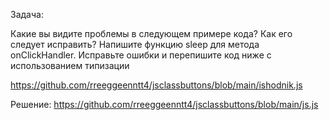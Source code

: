 Задача:

Какие вы видите проблемы в следующем примере кода? Как его следует исправить? Напишите функцию sleep для метода onClickHandler. Исправьте ошибки и перепишите код ниже с использованием типизации

https://github.com/rreeggeenntt4/jsclassbuttons/blob/main/ishodnik.js




Решение: https://github.com/rreeggeenntt4/jsclassbuttons/blob/main/js.js